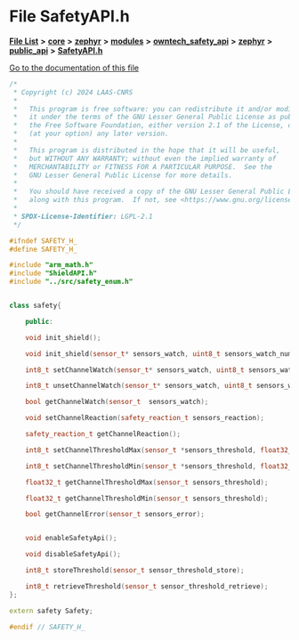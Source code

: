 

# File SafetyAPI.h

[**File List**](files.md) **>** [**core**](dir_771164b9325b04f1442f7a3ffa8ecb89.md) **>** [**zephyr**](dir_09002e7ce91f09aeb040dfd1861a47f4.md) **>** [**modules**](dir_6d0fb8ab814c517e7f155fb837e32f72.md) **>** [**owntech\_safety\_api**](dir_6577260132b49845d494a112d8acd7c7.md) **>** [**zephyr**](dir_2f6071fc869091a6d1e6d7b806fecbf0.md) **>** [**public\_api**](dir_08eec7c34983a0acd3982b6352a40f84.md) **>** [**SafetyAPI.h**](SafetyAPI_8h.md)

[Go to the documentation of this file](SafetyAPI_8h.md)


```C++
/*
 * Copyright (c) 2024 LAAS-CNRS
 *
 *   This program is free software: you can redistribute it and/or modify
 *   it under the terms of the GNU Lesser General Public License as published by
 *   the Free Software Foundation, either version 2.1 of the License, or
 *   (at your option) any later version.
 *
 *   This program is distributed in the hope that it will be useful,
 *   but WITHOUT ANY WARRANTY; without even the implied warranty of
 *   MERCHANTABILITY or FITNESS FOR A PARTICULAR PURPOSE.  See the
 *   GNU Lesser General Public License for more details.
 *
 *   You should have received a copy of the GNU Lesser General Public License
 *   along with this program.  If not, see <https://www.gnu.org/licenses/>.
 *
 * SPDX-License-Identifier: LGPL-2.1
 */

#ifndef SAFETY_H_
#define SAFETY_H_

#include "arm_math.h"
#include "ShieldAPI.h"
#include "../src/safety_enum.h"


class safety{

    public:

    void init_shield();

    void init_shield(sensor_t* sensors_watch, uint8_t sensors_watch_number);

    int8_t setChannelWatch(sensor_t* sensors_watch, uint8_t sensors_watch_number);

    int8_t unsetChannelWatch(sensor_t* sensors_watch, uint8_t sensors_watch_number);

    bool getChannelWatch(sensor_t  sensors_watch);

    void setChannelReaction(safety_reaction_t sensors_reaction);

    safety_reaction_t getChannelReaction();

    int8_t setChannelThresholdMax(sensor_t *sensors_threshold, float32_t *threshold_max, uint8_t sensors_threshold_number);

    int8_t setChannelThresholdMin(sensor_t *sensors_threshold, float32_t *threshold_min, uint8_t sensors_threshold_number);

    float32_t getChannelThresholdMax(sensor_t sensors_threshold);

    float32_t getChannelThresholdMin(sensor_t sensors_threshold);

    bool getChannelError(sensor_t sensors_error);


    void enableSafetyApi();

    void disableSafetyApi();

    int8_t storeThreshold(sensor_t sensor_threshold_store);

    int8_t retrieveThreshold(sensor_t sensor_threshold_retrieve);
};

extern safety Safety;

#endif // SAFETY_H_
```



